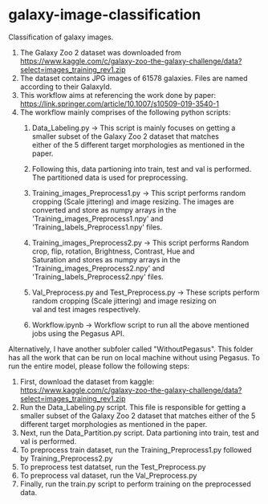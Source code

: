 # galaxy-image-classification
Classification of galaxy images. 
1. The Galaxy Zoo 2 dataset was downloaded from https://www.kaggle.com/c/galaxy-zoo-the-galaxy-challenge/data?select=images_training_rev1.zip 
2. The dataset contains JPG images of 61578 galaxies. Files are named according to their GalaxyId.
3. This workflow aims at referencing the work done by paper: https://link.springer.com/article/10.1007/s10509-019-3540-1
4. The workflow mainly comprises of the following python scripts:
    1. Data_Labeling.py -> This script is mainly focuses on getting a smaller subset of the Galaxy Zoo 2 dataset that matches            
    either of the 5 different target morphologies as mentioned in the paper.
    
    2. Following this, data partioning into train, test and val is performed. The partitioned data is used for preprocessing.
 
    3. Training_images_Preprocess1.py -> This script performs random cropping (Scale jittering) and image resizing. The images are        
    converted and store as numpy arrays in the 'Training_images_Preprocess1.npy' and 'Training_labels_Preprocess1.npy' files.
    
    4. Training_images_Preprocess2.py -> This script performs Random crop, flip, rotation, Brightness, Contrast, Hue and                  
    Saturation and stores as numpy arrays in the 'Training_images_Preprocess2.npy' and 'Training_labels_Preprocess2.npy' files.
    
    5. Val_Preprocess.py and Test_Preprocess.py -> These scripts perform random cropping (Scale jittering) and image resizing on          
    val and test images respectively.
    
    6. Workflow.ipynb -> Workflow script to run all the above mentioned jobs using the Pegasus API.


Alternatively, I have another subfoler called "WithoutPegasus". This folder has all the work that can be run on local machine without using Pegasus. To run the entire model, please follow the following steps:
1. First, download the dataset from kaggle: https://www.kaggle.com/c/galaxy-zoo-the-galaxy-challenge/data?select=images_training_rev1.zip 
2. Run the Data_Labeling.py script. This file is responsible for getting a smaller subset of the Galaxy Zoo 2 dataset that matches either of the 5 different target morphologies as mentioned in the paper.
3. Next, run the Data_Partition.py script. Data partioning into train, test and val is performed.
4. To preprocess train dataset, run the Training_Preprocess1.py followed by Training_Preprocess2.py
5. To preprocess test datatset, run the Test_Preprocess.py
6. To preprocess val dataset, run the Val_Preprocess.py
7. Finally, run the train.py script to perform training on the preprocessed data. 
    
